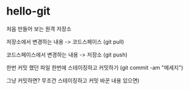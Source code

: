 # hello-git
처음 만들어 보는 원격 저장소

저장소에서 변경하는 내용 -> 코드스페이스 (git pull)


코드스페이스에서 변경하는 내용 -> 저장소 (git push)

한번 커밋 했던 파일 한번에 스테이징하고 커밋하기 (git commit -am "메세지")

그냥 커밋하면? 무조건 스테이징하고 커밋 바꾼 내용 있으면)